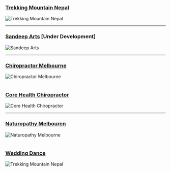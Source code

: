 ### [Trekking Mountain Nepal](https://trekkingmountainnepal.com/) 
![Trekking Mountain Nepal](https://trekkingmountainnepal.com/wp-content/uploads/2017/06/cropped-1-1-100x87.png)


___
### [Sandeep Arts](http://sandeeparts.com/) [Under Development]
![Sandeep Arts]()


___
### [Chiropractor Melbourne](https://chiropractormelbourne.com.au/)
![Chiropractor Melbourne](https://corehealthchiropractic.com.au/wp-content/uploads/2013/05/noosa-chiropractic-logo1.png)

#

### [Core Health Chiropractor](https://corehealthchiropractic.com.au/)
![Core Health Chiropractor](https://corehealthchiropractic.com.au/wp-content/uploads/2013/08/About-noosa-chiropractic.jpg)

___

### [Naturopathy Melbouren](https://naturopathy-melbourne.com.au/)
![Naturopathy Melbourne](https://naturopathy-melbourne.com.au/wp-content/uploads/2018/07/Naturopathy-Melbourne-logo.png)

#

### [Wedding Dance](https://www.weddingdancelessons.com.au/)
![Trekking Mountain Nepal](https://www.weddingdancelessons.com.au/wp-content/themes/Wedding-Dance/images/logo_8.png) 

#
